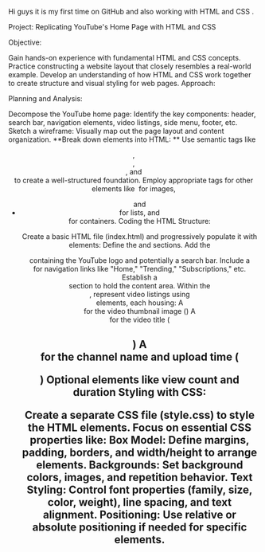 Hi guys it is my first time on GitHub and also working with HTML and CSS . 

Project: Replicating YouTube's Home Page with HTML and CSS

Objective:

Gain hands-on experience with fundamental HTML and CSS concepts.
Practice constructing a website layout that closely resembles a real-world example.
Develop an understanding of how HTML and CSS work together to create structure and visual styling for web pages.
Approach:

Planning and Analysis:

Decompose the YouTube home page: Identify the key components: header, search bar, navigation elements, video listings, side menu, footer, etc.
Sketch a wireframe: Visually map out the page layout and content organization.
**Break down elements into HTML: **
Use semantic tags like <header>, <nav>, <section>, and <article> to create a well-structured foundation.
Employ appropriate tags for other elements like <img> for images, <ul> and <li> for lists, and <div> for containers.
Coding the HTML Structure:

Create a basic HTML file (index.html) and progressively populate it with elements:
Define the <head> and <body> sections.
Add the <header> containing the YouTube logo and potentially a search bar.
Include a <nav> for navigation links like "Home," "Trending," "Subscriptions," etc.
Establish a <main> section to hold the content area.
Within the <main>, represent video listings using <article> elements, each housing:
A <div> for the video thumbnail image (<img>)
A <div> for the video title (<h2>)
A <div> for the channel name and upload time (<p>)
Optional elements like view count and duration
Styling with CSS:

Create a separate CSS file (style.css) to style the HTML elements.
Focus on essential CSS properties like:
Box Model: Define margins, padding, borders, and width/height to arrange elements.
Backgrounds: Set background colors, images, and repetition behavior.
Text Styling: Control font properties (family, size, color, weight), line spacing, and text alignment.
Positioning: Use relative or absolute positioning if needed for specific elements.
